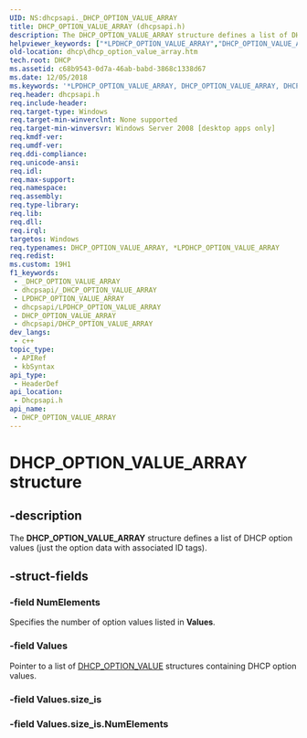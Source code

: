 ```yaml
---
UID: NS:dhcpsapi._DHCP_OPTION_VALUE_ARRAY
title: DHCP_OPTION_VALUE_ARRAY (dhcpsapi.h)
description: The DHCP_OPTION_VALUE_ARRAY structure defines a list of DHCP option values (just the option data with associated ID tags).
helpviewer_keywords: ["*LPDHCP_OPTION_VALUE_ARRAY","DHCP_OPTION_VALUE_ARRAY","DHCP_OPTION_VALUE_ARRAY structure [DHCP]","LPDHCP_OPTION_VALUE_ARRAY","LPDHCP_OPTION_VALUE_ARRAY structure pointer [DHCP]","dhcp.dhcp_option_value_array","dhcpsapi/LPDHCP_OPTION_VALUE_ARRAY","dhcpsapi/_DHCP_OPTION_VALUE_ARRAY"]
old-location: dhcp\dhcp_option_value_array.htm
tech.root: DHCP
ms.assetid: c68b9543-0d7a-46ab-babd-3868c1338d67
ms.date: 12/05/2018
ms.keywords: '*LPDHCP_OPTION_VALUE_ARRAY, DHCP_OPTION_VALUE_ARRAY, DHCP_OPTION_VALUE_ARRAY structure [DHCP], LPDHCP_OPTION_VALUE_ARRAY, LPDHCP_OPTION_VALUE_ARRAY structure pointer [DHCP], dhcp.dhcp_option_value_array, dhcpsapi/LPDHCP_OPTION_VALUE_ARRAY, dhcpsapi/_DHCP_OPTION_VALUE_ARRAY'
req.header: dhcpsapi.h
req.include-header: 
req.target-type: Windows
req.target-min-winverclnt: None supported
req.target-min-winversvr: Windows Server 2008 [desktop apps only]
req.kmdf-ver: 
req.umdf-ver: 
req.ddi-compliance: 
req.unicode-ansi: 
req.idl: 
req.max-support: 
req.namespace: 
req.assembly: 
req.type-library: 
req.lib: 
req.dll: 
req.irql: 
targetos: Windows
req.typenames: DHCP_OPTION_VALUE_ARRAY, *LPDHCP_OPTION_VALUE_ARRAY
req.redist: 
ms.custom: 19H1
f1_keywords:
 - _DHCP_OPTION_VALUE_ARRAY
 - dhcpsapi/_DHCP_OPTION_VALUE_ARRAY
 - LPDHCP_OPTION_VALUE_ARRAY
 - dhcpsapi/LPDHCP_OPTION_VALUE_ARRAY
 - DHCP_OPTION_VALUE_ARRAY
 - dhcpsapi/DHCP_OPTION_VALUE_ARRAY
dev_langs:
 - c++
topic_type:
 - APIRef
 - kbSyntax
api_type:
 - HeaderDef
api_location:
 - Dhcpsapi.h
api_name:
 - DHCP_OPTION_VALUE_ARRAY
---
```


# DHCP_OPTION_VALUE_ARRAY structure


## -description

The <b>DHCP_OPTION_VALUE_ARRAY</b> structure defines a list of DHCP  option values (just the option data  with associated ID tags).

## -struct-fields

### -field NumElements

Specifies the number of option values listed in <b>Values</b>.

### -field Values

Pointer to a list of <a href="/windows/desktop/api/dhcpsapi/ns-dhcpsapi-dhcp_option_value">DHCP_OPTION_VALUE</a> structures containing DHCP  option values.

### -field Values.size_is

### -field Values.size_is.NumElements